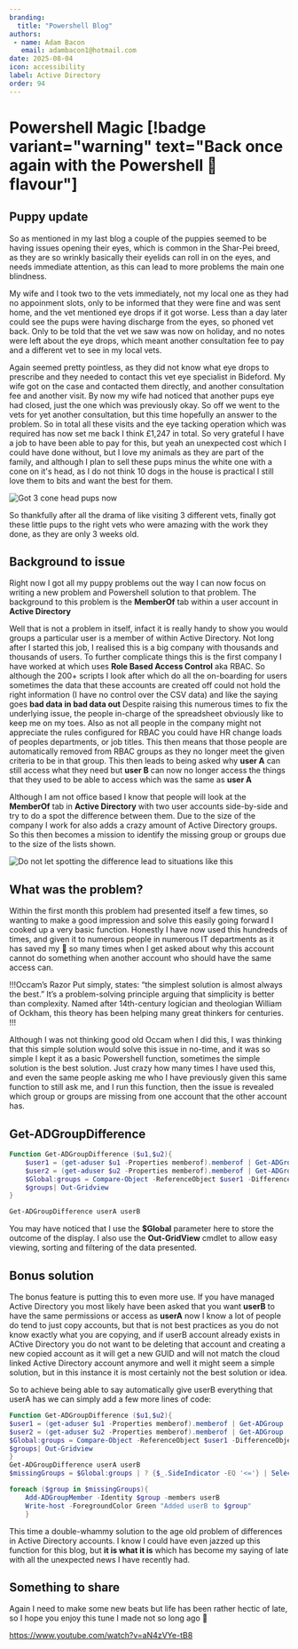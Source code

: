```yaml
---
branding:
  title: "Powershell Blog"
authors: 
 - name: Adam Bacon
   email: adambacon1@hotmail.com
date: 2025-08-04
icon: accessibility
label: Active Directory
order: 94
---
```

# Powershell Magic [!badge variant="warning" text="Back once again with the Powershell :bacon: flavour"]

## Puppy update

So as mentioned in my last blog a couple of the puppies seemed to be having issues opening their eyes, which is common in the Shar-Pei breed, as they are so wrinkly basically their eyelids can roll in on the eyes, and needs immediate attention, as this can lead to more problems the main one blindness.

My wife and I took two to the vets immediately, not my local one as they had no appoinment slots, only to be informed that they were fine and was sent home, and the vet mentioned eye drops if it got worse. Less than a day later could see the pups were having discharge from the eyes, so phoned vet back.  Only to be told that the vet we saw was now on holiday, and no notes were left about the eye drops, which meant another consultation fee to pay and a different vet to see in my local vets.

Again seemed pretty pointless, as they did not know what eye drops to prescribe and they needed to contact this vet eye specialist in Bideford. My wife got on the case and contacted them directly, and another consultation fee and another visit. By now my wife had noticed that another pups eye had closed, just the one which was previously okay. So off we went to the vets for yet another consultation, but this time hopefully an answer to the problem.  So in total all these visits and the eye tacking operation which was required has now set me back I think £1,247 in total. So very grateful I have a job to have been able to pay for this, but yeah an unexpected cost which I could have done without, but I love my animals as they are part of the family, and although I plan to sell these pups minus the white one with a cone on it's head, as I do not think 10 dogs in the house is practical I still love them to bits and want the best for them.

![Got 3 cone head pups now](/images/pups.jpg)

So thankfully after all the drama of like visiting 3 different vets, finally got these little pups to the right vets who were amazing with the work they done, as they are only 3 weeks old.

## Background to issue

Right now I got all my puppy problems out the way I can now focus on writing a new problem and Powershell solution to that problem. The background to this problem is the **MemberOf** tab within a user account in **Active Directory**

Well that is not a problem in itself, infact it is really handy to show you would groups a particular user is a member of within Active Directory.  Not long after I started this job, I realised this is a big company with thousands and thousands of users. To further complicate things this is the first company I have worked at which uses **Role Based Access Control** aka RBAC. So although the 200+ scripts I look after which do all the on-boarding for users sometimes the data that these accounts are created off could not hold the right information (I have no control over the CSV data) and like the saying goes **bad data in bad data out** 
Despite raising this numerous times to fix the underlying issue, the people in-charge of the spreadsheet obviously like to keep me on my toes.  Also as not all people in the company might not appreciate the rules configured for RBAC you could have HR change loads of peoples departments, or job titles. This then means that those people are automatically removed from RBAC groups as they no longer meet the given criteria to be in that group. This then leads to being asked why **user A** can still access what they need but **user B** can now no longer access the things that they used to be able to access which was the same as **user A**

Although I am not office based I know that people will look at the **MemberOf** tab in **Active Directory** with two user accounts side-by-side and try to do a spot the difference between them.  Due to the size of the company I work for also adds a crazy amount of Active Directory groups. So this then becomes a mission to identify the missing group or groups due to the size of the lists shown.

![Do not let spotting the difference lead to situations like this](/images/clone.PNG)

## What was the problem?

Within the first month this problem had presented itself a few times, so wanting to make a good impression and solve this easily going forward I cooked up a very basic function.  Honestly I have now used this hundreds of times, and given it to numerous people in numerous IT departments as it has saved my :bacon: so many times when I get asked about why this account cannot do something when another account who should have the same access can.

!!!Occam’s Razor
Put simply, states: “the simplest solution is almost always the best.” It’s a problem-solving principle arguing that simplicity is better than complexity. Named after 14th-century logician and theologian William of Ockham, this theory has been helping many great thinkers for centuries.
!!!

Although I was not thinking good old Occam when I did this, I was thinking that this simple solution would solve this issue in no-time, and it was so simple I kept it as a basic Powershell function, sometimes the simple solution is the best solution. Just crazy how many times I have used this, and even the same people asking me who I have previously given this same function to still ask me, and I run this function, then the issue is revealed which group or groups are missing from one account that the other account has. 

## Get-ADGroupDifference

```ps1 #
Function Get-ADGroupDifference ($u1,$u2){
    $user1 = (get-aduser $u1 -Properties memberof).memberof | Get-ADGroup | sort name | Select-Object -expand name
    $user2 = (get-aduser $u2 -Properties memberof).memberof | Get-ADGroup | sort name | Select-Object -expand name
    $Global:groups = Compare-Object -ReferenceObject $user1 -DifferenceObject $user2 -IncludeEqual | Select @{n="GroupName";e={$_.InputObject}},SideIndicator,@{n="Same";e={if ($_.SideIndicator -eq '=='){"Equal Access"}}},@{n="$u1";e={if ($_.SideIndicator -eq '<='){$u1}}},@{n="$u2";e={if ($_.SideIndicator -eq '=>'){$u2}}} # | ? GroupName -Match "doc"
    $groups| Out-Gridview 
}

Get-ADGroupDifference userA userB
```

You may have noticed that I use the **$Global** parameter here to store the outcome of the display. I also use the **Out-GridView** cmdlet to allow easy viewing, sorting and filtering of the data presented.

## Bonus solution

The bonus feature is putting this to even more use. If you have managed Active Directory you most likely have been asked that you want **userB** to have the same permissions or access as **userA** now I know a lot of people do tend to just copy accounts, but that is not best practices as you do not know exactly what you are copying, and if userB account already exists in ACtive Directory you do not want to be deleting that account and creating a new copied account as it will get a new GUID and will not match the cloud linked Active Directory account anymore and well it might seem a simple solution, but in this instance it is most certainly not the best solution or idea.  

So to achieve being able to say automatically give userB everything that userA has we can simply add a few more lines of code:

```ps1 #
Function Get-ADGroupDifference ($u1,$u2){
$user1 = (get-aduser $u1 -Properties memberof).memberof | Get-ADGroup | sort name | Select-Object -expand name
$user2 = (get-aduser $u2 -Properties memberof).memberof | Get-ADGroup | sort name | Select-Object -expand name
$Global:groups = Compare-Object -ReferenceObject $user1 -DifferenceObject $user2 -IncludeEqual | Select @{n="GroupName";e={$_.InputObject}},SideIndicator,@{n="Same";e={if ($_.SideIndicator -eq '=='){"Equal Access"}}},@{n="$u1";e={if ($_.SideIndicator -eq '<='){$u1}}},@{n="$u2";e={if ($_.SideIndicator -eq '=>'){$u2}}} # | ? GroupName -Match "doc"
$groups| Out-Gridview 
}
Get-ADGroupDifference userA userB
$missingGroups = $Global:groups | ? {$_.SideIndicator -EQ '<='} | Select -ExpandProperty GroupName

foreach ($group in $missingGroups){
    Add-ADGroupMember -Identity $group -members userB
    Write-host -ForegroundColor Green "Added userB to $group"    
    }
```

 This time a double-whammy solution to the age old problem of differences in Active Directory accounts. I know I could have even jazzed up this function for this blog, but **it is what it is** which has become my saying of late with all the unexpected news I have recently had. 

 ## Something to share
 Again I need to make some new beats but life has been rather hectic of late, so I hope you enjoy this tune I made not so long ago :musical_note:

https://www.youtube.com/watch?v=aN4zVYe-tB8